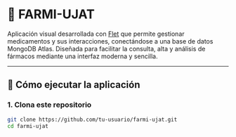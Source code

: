 # 💊 FARMI-UJAT

Aplicación visual desarrollada con [Flet](https://flet.dev/) que permite gestionar medicamentos y sus interacciones, conectándose a una base de datos MongoDB Atlas. Diseñada para facilitar la consulta, alta y análisis de fármacos mediante una interfaz moderna y sencilla.

---

## 🚀 Cómo ejecutar la aplicación

### 1. Clona este repositorio

```bash
git clone https://github.com/tu-usuario/farmi-ujat.git
cd farmi-ujat
